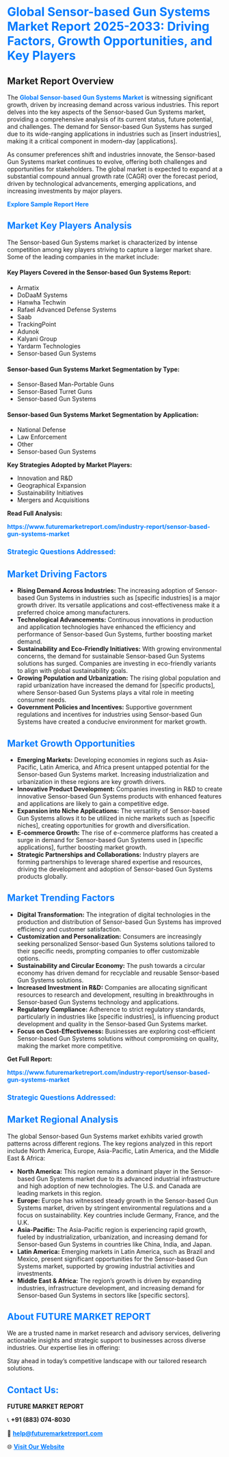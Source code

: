 <h1 style="color: #007BFF;">Global Sensor-based Gun Systems Market Report 2025-2033: Driving Factors, Growth Opportunities, and Key Players</h1>

<section id="overview">
<h2>Market Report Overview</h2>
<p>The <a href="https://www.futuremarketreport.com/industry-report/sensor-based-gun-systems-market" style="color: #007BFF; text-decoration: none;"><strong>Global Sensor-based Gun Systems Market</strong></a> is witnessing significant growth, driven by increasing demand across various industries. This report delves into the key aspects of the Sensor-based Gun Systems market, providing a comprehensive analysis of its current status, future potential, and challenges. The demand for Sensor-based Gun Systems has surged due to its wide-ranging applications in industries such as [insert industries], making it a critical component in modern-day [applications].</p>
<p>As consumer preferences shift and industries innovate, the Sensor-based Gun Systems market continues to evolve, offering both challenges and opportunities for stakeholders. The global market is expected to expand at a substantial compound annual growth rate (CAGR) over the forecast period, driven by technological advancements, emerging applications, and increasing investments by major players.</p>
</section>

<section id="overview">
<p><a href="https://www.futuremarketreport.com/request-sample/reportId=106502" style="color: #007BFF; text-decoration: none;"><strong>Explore Sample Report Here</strong></a></p>
</section>

<section id="key-players">
<h2 style="color: #007BFF;">Market Key Players Analysis</h2>
<p>The Sensor-based Gun Systems market is characterized by intense competition among key players striving to capture a larger market share. Some of the leading companies in the market include:</p>
<h4>Key Players Covered in the Sensor-based Gun Systems Report:</h4>
<ul><li>Armatix</li><li>DoDaaM Systems</li><li>Hanwha Techwin</li><li>Rafael Advanced Defense Systems</li><li>Saab</li><li>TrackingPoint</li><li>Adunok</li><li>Kalyani Group</li><li>Yardarm Technologies</li><li>Sensor-based Gun Systems</li></ul>
<h4>Sensor-based Gun Systems Market Segmentation by Type:</h4>
<ul><li>Sensor-Based Man-Portable Guns</li><li>Sensor-Based Turret Guns</li><li>Sensor-based Gun Systems</li></ul>

<h4>Sensor-based Gun Systems Market Segmentation by Application:</h4>
<ul><li>National Defense</li><li>Law Enforcement</li><li>Other</li><li>Sensor-based Gun Systems</li></ul>
<p><strong>Key Strategies Adopted by Market Players:</strong></p>
<ul>
<li>Innovation and R&D</li>
<li>Geographical Expansion</li>
<li>Sustainability Initiatives</li>
<li>Mergers and Acquisitions</li>
</ul>
</section>

<section>
<p><strong>Read Full Analysis: </strong></p><a href="https://www.futuremarketreport.com/industry-report/sensor-based-gun-systems-market" style="color: #007BFF; text-decoration: none;"><strong>https://www.futuremarketreport.com/industry-report/sensor-based-gun-systems-market</strong></a>
<h3 style="color: #007BFF;">Strategic Questions Addressed:</h3>
</section>

<section id="driving-factors">
<h2 style="color: #007BFF;">Market Driving Factors</h2>
<ul>
<li><strong>Rising Demand Across Industries:</strong> The increasing adoption of Sensor-based Gun Systems in industries such as [specific industries] is a major growth driver. Its versatile applications and cost-effectiveness make it a preferred choice among manufacturers.</li>
<li><strong>Technological Advancements:</strong> Continuous innovations in production and application technologies have enhanced the efficiency and performance of Sensor-based Gun Systems, further boosting market demand.</li>
<li><strong>Sustainability and Eco-Friendly Initiatives:</strong> With growing environmental concerns, the demand for sustainable Sensor-based Gun Systems solutions has surged. Companies are investing in eco-friendly variants to align with global sustainability goals.</li>
<li><strong>Growing Population and Urbanization:</strong> The rising global population and rapid urbanization have increased the demand for [specific products], where Sensor-based Gun Systems plays a vital role in meeting consumer needs.</li>
<li><strong>Government Policies and Incentives:</strong> Supportive government regulations and incentives for industries using Sensor-based Gun Systems have created a conducive environment for market growth.</li>
</ul>
</section>

<section id="growth-opportunities">
<h2 style="color: #007BFF;">Market Growth Opportunities</h2>
<ul>
<li><strong>Emerging Markets:</strong> Developing economies in regions such as Asia-Pacific, Latin America, and Africa present untapped potential for the Sensor-based Gun Systems market. Increasing industrialization and urbanization in these regions are key growth drivers.</li>
<li><strong>Innovative Product Development:</strong> Companies investing in R&D to create innovative Sensor-based Gun Systems products with enhanced features and applications are likely to gain a competitive edge.</li>
<li><strong>Expansion into Niche Applications:</strong> The versatility of Sensor-based Gun Systems allows it to be utilized in niche markets such as [specific niches], creating opportunities for growth and diversification.</li>
<li><strong>E-commerce Growth:</strong> The rise of e-commerce platforms has created a surge in demand for Sensor-based Gun Systems used in [specific applications], further boosting market growth.</li>
<li><strong>Strategic Partnerships and Collaborations:</strong> Industry players are forming partnerships to leverage shared expertise and resources, driving the development and adoption of Sensor-based Gun Systems products globally.</li>
</ul>
</section>

<section id="trending-factors">
<h2 style="color: #007BFF;">Market Trending Factors</h2>
<ul>
<li><strong>Digital Transformation:</strong> The integration of digital technologies in the production and distribution of Sensor-based Gun Systems has improved efficiency and customer satisfaction.</li>
<li><strong>Customization and Personalization:</strong> Consumers are increasingly seeking personalized Sensor-based Gun Systems solutions tailored to their specific needs, prompting companies to offer customizable options.</li>
<li><strong>Sustainability and Circular Economy:</strong> The push towards a circular economy has driven demand for recyclable and reusable Sensor-based Gun Systems solutions.</li>
<li><strong>Increased Investment in R&D:</strong> Companies are allocating significant resources to research and development, resulting in breakthroughs in Sensor-based Gun Systems technology and applications.</li>
<li><strong>Regulatory Compliance:</strong> Adherence to strict regulatory standards, particularly in industries like [specific industries], is influencing product development and quality in the Sensor-based Gun Systems market.</li>
<li><strong>Focus on Cost-Effectiveness:</strong> Businesses are exploring cost-efficient Sensor-based Gun Systems solutions without compromising on quality, making the market more competitive.</li>
</ul>
</section>

<section>
<p><strong>Get Full Report: </strong></p><a href="https://www.futuremarketreport.com/industry-report/sensor-based-gun-systems-market" style="color: #007BFF; text-decoration: none;"><strong>https://www.futuremarketreport.com/industry-report/sensor-based-gun-systems-market</strong></a>
<h3 style="color: #007BFF;">Strategic Questions Addressed:</h3>
</section>


<section id="regional-analysis">
<h2 style="color: #007BFF;">Market Regional Analysis</h2>
<p>The global Sensor-based Gun Systems market exhibits varied growth patterns across different regions. The key regions analyzed in this report include North America, Europe, Asia-Pacific, Latin America, and the Middle East & Africa:</p>
<ul>
<li><strong>North America:</strong> This region remains a dominant player in the Sensor-based Gun Systems market due to its advanced industrial infrastructure and high adoption of new technologies. The U.S. and Canada are leading markets in this region.</li>
<li><strong>Europe:</strong> Europe has witnessed steady growth in the Sensor-based Gun Systems market, driven by stringent environmental regulations and a focus on sustainability. Key countries include Germany, France, and the U.K.</li>
<li><strong>Asia-Pacific:</strong> The Asia-Pacific region is experiencing rapid growth, fueled by industrialization, urbanization, and increasing demand for Sensor-based Gun Systems in countries like China, India, and Japan.</li>
<li><strong>Latin America:</strong> Emerging markets in Latin America, such as Brazil and Mexico, present significant opportunities for the Sensor-based Gun Systems market, supported by growing industrial activities and investments.</li>
<li><strong>Middle East & Africa:</strong> The region’s growth is driven by expanding industries, infrastructure development, and increasing demand for Sensor-based Gun Systems in sectors like [specific sectors].</li>
</ul>
</section>

<footer>
<h2 style="color: #007BFF;">About FUTURE MARKET REPORT</h2>
<p>We are a trusted name in market research and advisory services, delivering actionable insights and strategic support to businesses across diverse industries. Our expertise lies in offering:</p>

<p>Stay ahead in today’s competitive landscape with our tailored research solutions.</p>

<h2 style="color: #007BFF;">Contact Us:</h2>
<p><strong>FUTURE MARKET REPORT</strong></p>
<p>📞 <strong>+91 (883) 074-8030</strong></p>
<p>📧 <strong><a href="mailto:help@futuremarketreport.com" style="color: #007BFF;">help@futuremarketreport.com</a></strong></p>
<p>🌐 <strong><a href="https://www.futuremarketreport.com/" style="color: #007BFF;">Visit Our Website</a></strong></p>
</footer>